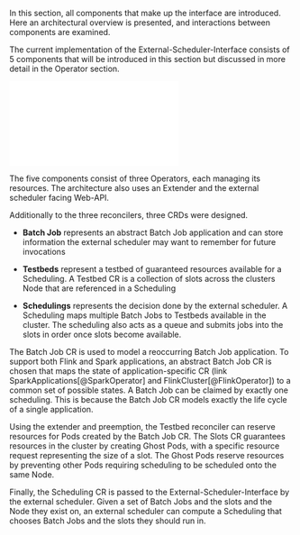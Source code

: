 In this section, all components that make up the interface are introduced. Here an architectural overview is presented, and interactions between components are examined.

The current implementation of the External-Scheduler-Interface consists of 5 components that will be introduced in this section but discussed in more detail in the Operator section.

![Components](graphics/architecture.pdf)

The five components consist of three Operators, each managing its resources. The architecture also uses an Extender and the external scheduler facing Web-API.

Additionally to the three reconcilers, three CRDs were designed.

- **Batch Job** represents an abstract Batch Job application and can store information the external scheduler may want to remember for future invocations

* **Testbeds** represent a testbed of guaranteed resources available for a Scheduling. A Testbed CR is a collection of slots across the clusters Node that are referenced in a Scheduling

- **Schedulings** represents the decision done by the external scheduler. A Scheduling maps multiple Batch Jobs to Testbeds available in the cluster. The scheduling also acts as a queue and submits jobs into the slots in order once slots become available.

The Batch Job CR is used to model a reoccurring Batch Job application. To support both Flink and Spark applications, an abstract Batch Job CR is chosen that maps the state of application-specific CR (link SparkApplications[@SparkOperator] and FlinkCluster[@FlinkOperator]) to a common set of possible states. A Batch Job can be claimed by exactly one scheduling. This is because the Batch Job CR models exactly the life cycle of a single application.

Using the extender and preemption, the Testbed reconciler can reserve resources for Pods created by the Batch Job CR. The Slots CR guarantees resources in the cluster by creating Ghost Pods, with a specific resource request representing the size of a slot. The Ghost Pods reserve resources by preventing other Pods requiring scheduling to be scheduled onto the same Node.

Finally, the Scheduling CR is passed to the External-Scheduler-Interface by the external scheduler. Given a set of Batch Jobs and the slots and the Node they exist on, an external scheduler can compute a Scheduling that chooses Batch Jobs and the slots they should run in.